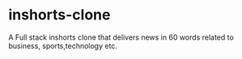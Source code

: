# inshorts-clone

A Full stack inshorts clone that delivers news in 60 words related to business,
sports,technology etc.
